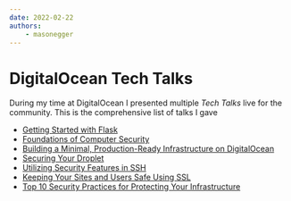 ```yaml
---
date: 2022-02-22
authors:
    - masonegger
---
```


# DigitalOcean Tech Talks

During my time at DigitalOcean I presented multiple _Tech Talks_ live for
the community. This is the comprehensive list of talks I gave

<!-- more -->

* [Getting Started with Flask](https://www.digitalocean.com/community/tech_talks/getting-started-with-flask)
* [Foundations of Computer Security](https://www.digitalocean.com/community/tech_talks/foundations-of-computer-security)
* [Building a Minimal, Production-Ready Infrastructure on DigitalOcean](https://www.digitalocean.com/community/tech_talks/building-a-minimal-production-ready-infrastructure-on-digitalocean)
* [Securing Your Droplet](https://www.digitalocean.com/community/tech_talks/securing-your-droplet)
* [Utilizing Security Features in SSH](https://www.digitalocean.com/community/tutorials/utilizing-security-features-in-ssh)
* [Keeping Your Sites and Users Safe Using SSL](https://www.digitalocean.com/community/tech_talks/keeping-your-sites-and-users-safe-using-ssl)
* [Top 10 Security Practices for Protecting Your Infrastructure](https://www.digitalocean.com/community/tutorials/utilizing-security-features-in-ssh)
